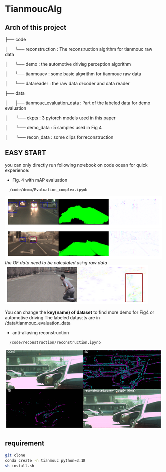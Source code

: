 # TianmoucAlg

## Arch of this project

├── code

│      └── reconstruction : The reconstruction algrithm for tianmouc raw data

│      └── demo       : the automotive driving perception algorithm

│      └── tianmoucv  : some basic algorithm for tianmouc raw data

│      └── datareader : the raw data decoder and data reader


├── data

│      ├── tianmouc_evaluation_data : Part of the labeled data for demo evaluation

│          └── ckpts  : 3 pytorch models used in this paper
  
│          └── demo_data : 5 samples used in Fig 4

│          └── recon_data : some clips for reconstruction


## EASY START

you can only directly run following notebook on code ocean for quick experience:

- Fig. 4 with mAP evaluation
```
  /code/demo/Evaluation_complex.ipynb
```
  ![fig4e](./resources/Evaluation_complex.png)
  ![fig4e](./resources/Evaluation_flash.png)
  *the OF data need to be calculated using raw data*
  ![fig4e](./resources/Evaluation_OF.png)
  
You can change the  **key(name) of dataset** to find more demo for Fig4 or automotive driving 
The labeled datasets are in /data/tianmouc_evaluation_data
  
- anti-aliasing reconstruction
```
  /code/reconstruction/reconstruction.ipynb
```
  ![fig4e](./resources/Reconstruction.png)
  

## requirement

```bash
git clone  
conda create -n tianmouc python=3.10
sh install.sh
```


